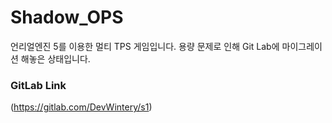 # Shadow_OPS
언리얼엔진 5를 이용한 멀티 TPS 게임입니다. 용량 문제로 인해 Git Lab에 마이그레이션 해놓은 상태입니다.
### GitLab Link
(https://gitlab.com/DevWintery/s1)

